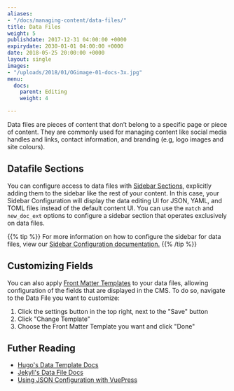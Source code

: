 ```yaml
---
aliases:
- "/docs/managing-content/data-files/"
title: Data Files
weight: 5
publishdate: 2017-12-31 04:00:00 +0000
expirydate: 2030-01-01 04:00:00 +0000
date: 2018-05-25 20:00:00 +0000
layout: single
images:
- "/uploads/2018/01/OGimage-01-docs-3x.jpg"
menu:
  docs:
    parent: Editing
    weight: 4

---
```

Data files are pieces of content that don’t belong to a specific page or piece of content. They are commonly used for managing content like social media handles and links, contact information, and branding (e.g, logo images and site colours).

## Datafile Sections

You can configure access to data files with [Sidebar Sections](/docs/settings/content-sections/), explicitly adding them to the sidebar like the rest of your content. In this case, your Sidebar Configuration will display the data editing UI for JSON, YAML, and TOML files instead of the default content UI. You can use the `match` and `new_doc_ext` options to configure a sidebar section that operates exclusively on data files.

{{% tip %}}
For more information on how to configure the sidebar for data files, view our [Sidebar Configuration documentation.](/docs/settings/content-sections/#configuring-data-file-sections)
{{% /tip %}}

## Customizing Fields

You can also apply [Front Matter Templates](/docs/settings/front-matter-templates/#applying-fmts-to-content) to your data files, allowing configuration of the fields that are displayed in the CMS. To do so, navigate to the Data File you want to customize:

1. Click the settings button in the top right, next to the "Save" button
2. Click "Change Template"
3. Choose the Front Matter Template you want and click "Done"

## Futher Reading

* [Hugo's Data Template Docs](https://gohugo.io/templates/data-templates/)
* [Jekyll's Data File Docs](https://jekyllrb.com/docs/datafiles/)
* [Using JSON Configuration with VuePress](/blog/using-json-configuration-with-vuepress/)